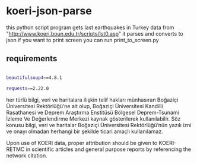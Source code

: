 # koeri-json-parse

this python script program gets last earthquakes in Turkey data from "http://www.koeri.boun.edu.tr/scripts/lst0.asp"  it parses and converts to json
if you want to print screen you can run print_to_screen.py

## requirements

```bash

beautifulsoup4==4.8.1

requests==2.22.0

```


her türlü bilgi, veri ve haritalara ilişkin telif hakları münhasıran Boğaziçi Üniversitesi Rektörlüğü’ne ait olup, Boğaziçi Üniversitesi Kandilli Rasathanesi ve Deprem Araştırma Enstitüsü Bölgesel Deprem-Tsunami İzleme Ve Değerlendirme Merkezi kaynak gösterilerek kullanılabilir. Söz konusu bilgi, veri ve haritalar Boğaziçi Üniversitesi Rektörlüğü’nün yazılı izni ve onayı olmadan herhangi bir şekilde ticari amaçlı kullanılamaz.



Upon use of KOERI data, proper attribution should be given to KOERI-RETMC in scientific articles and general purpose reports by referencing the network citation.
